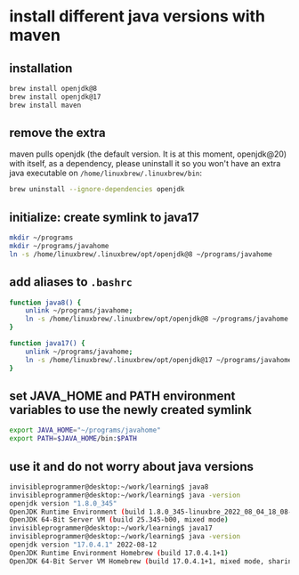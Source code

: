 # install different java versions with maven


## installation
```bash
brew install openjdk@8
brew install openjdk@17
brew install maven
```

## remove the extra
maven pulls openjdk (the default version. It is at this moment, openjdk@20) with itself, as a dependency, please uninstall it so you won't have an extra java executable on `/home/linuxbrew/.linuxbrew/bin`:

```bash
brew uninstall --ignore-dependencies openjdk
```

## initialize: create symlink to java17

```bash
mkdir ~/programs
mkdir ~/programs/javahome
ln -s /home/linuxbrew/.linuxbrew/opt/openjdk@8 ~/programs/javahome
```

## add aliases to `.bashrc`

```bash
function java8() {
    unlink ~/programs/javahome;
    ln -s /home/linuxbrew/.linuxbrew/opt/openjdk@8 ~/programs/javahome
}

function java17() {
    unlink ~/programs/javahome; 
    ln -s /home/linuxbrew/.linuxbrew/opt/openjdk@17 ~/programs/javahome
}
```

## set **JAVA_HOME** and **PATH** environment variables to use the newly created symlink

```bash
export JAVA_HOME="~/programs/javahome"
export PATH=$JAVA_HOME/bin:$PATH
```

## use it and do not worry about java versions

```bash
invisibleprogrammer@desktop:~/work/learning$ java8
invisibleprogrammer@desktop:~/work/learning$ java -version
openjdk version "1.8.0_345"
OpenJDK Runtime Environment (build 1.8.0_345-linuxbre_2022_08_04_18_08-b00)
OpenJDK 64-Bit Server VM (build 25.345-b00, mixed mode)
invisibleprogrammer@desktop:~/work/learning$ java17
invisibleprogrammer@desktop:~/work/learning$ java -version
openjdk version "17.0.4.1" 2022-08-12
OpenJDK Runtime Environment Homebrew (build 17.0.4.1+1)
OpenJDK 64-Bit Server VM Homebrew (build 17.0.4.1+1, mixed mode, sharing)

```
